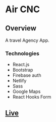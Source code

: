 # Air CNC


## Overview

A travel Agency App.

### Technologies

- React.js
- Bootstrap
- Firebase auth
- Netlify
- Sass
- Google Maps
- React Hooks Form

## [Live](https://blissful-lewin-9ae8f9.netlify.app/) 

